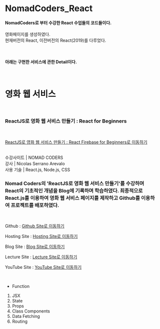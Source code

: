 # NomadCoders_React

#### NomadCoders로 부터 수강한 React 수업들의 코드들이다.

영화페이지를 생성하였다.<br/>
현재버전의 React, 이전버전의 React(2019)를 다루었다.

<br/>

#### 아래는 구현한 서비스에 관한 Detail이다.

<br/>


# 영화 웹 서비스
<br/>

### ReactJS로 영화 웹 서비스 만들기 : React for Beginners

<br/>

[ReactJS로 영화 웹 서비스 만들기 : React Firebase for Beginners로 이동하기](https://nomadcoders.co/react-for-beginners)

<br/>
수강사이트 | NOMAD CODERS <br/>
강사 | Nicolas Serrano Arevalo <br/>
사용 기술 | React.js, Node.js, CSS <br/>

### Nomad Coders의 'ReactJS로 영화 웹 서비스 만들기'를 수강하며 React의 기초적인 개념을 Blog에 기록하며 학습하였다. 최종적으로 React.js를 이용하여 영화 웹 서비스 페이지를 제작하고 Github를 이용하여 프로젝트를 배포하였다.

<br/>

Github : [Github Site로 이동하기](https://github.com/ddo0ii/NomadCoders_React/tree/main/react-for-begginners)

Hosting Site : [Hosting Site로 이동하기](https://ddo0ii.github.io/NomadCoders_React/)

Blog Site : [Blog Site로 이동하기](https://ddo-development.tistory.com/category/React/ReactJS%EB%A1%9C%20%EC%98%81%ED%99%94%20%EC%9B%B9%20%EC%84%9C%EB%B9%84%EC%8A%A4%20%EB%A7%8C%EB%93%A4%EA%B8%B0)

Lecture Site : [Lecture Site로 이동하기](https://nomadcoders.co/react-for-beginners)

YouTube Site : [YouTube Site로 이동하기](https://youtu.be/jT91qmaHXIo)

<br/>

- Function <br/>
1. JSX
2. State
3. Props
4. Class Components
5. Data Fetching
6. Routing
